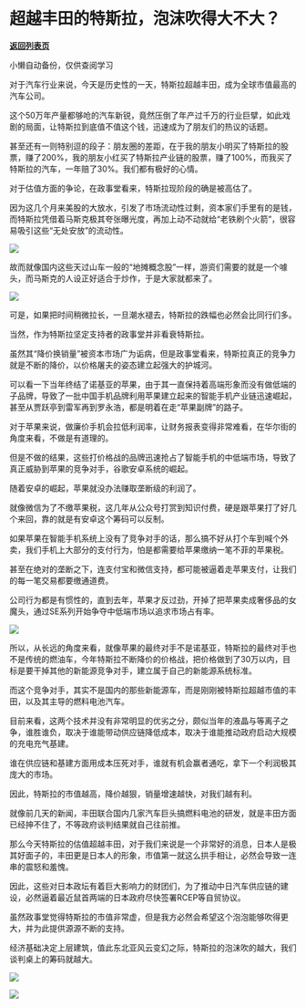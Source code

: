 # 超越丰田的特斯拉，泡沫吹得大不大？

[**返回列表页**](/gzh/政事堂2019)

小懒自动备份，仅供查阅学习

对于汽车行业来说，今天是历史性的一天，特斯拉超越丰田，成为全球市值最高的汽车公司。  

  

这个50万年产量都够呛的汽车新锐，竟然压倒了年产过千万的行业巨擘，如此戏剧的局面，让特斯拉到底值不值这个钱，迅速成为了朋友们的热议的话题。

  

甚至还有一则特别逗的段子：朋友圈的差距，在于我的朋友小明买了特斯拉的股票，赚了200%，我的朋友小红买了特斯拉产业链的股票，赚了100%，而我买了特斯拉的汽车，一年赔了30%。我们都有极好的心情。

  

对于估值方面的争论，在政事堂看来，特斯拉现阶段的确是被高估了。

  

因为这几个月来美股的大放水，引发了市场流动性过剩，资本家们手里有的是钱，而特斯拉凭借着马斯克极其夸张曝光度，再加上动不动就给“老铁刷个火箭”，很容易吸引这些“无处安放”的流动性。

  

![](https://mmbiz.qpic.cn/mmbiz_png/rxhS23yu8cNPKvmaFPascFLBsFFB9vvHH9XBicsoXjmuIjVhdtvPjdt3ZslKeJcqXNHdl42icSujCIJvhI19GYjQ/640?wx_fmt=png)

  

故而就像国内这些天过山车一般的“地摊概念股”一样，游资们需要的就是一个噱头，而马斯克的人设正好适合于炒作，于是大家就都来了。

  

![](https://mmbiz.qpic.cn/mmbiz_jpg/rxhS23yu8cNPKvmaFPascFLBsFFB9vvHfhiaAicvvYL0tZsOvAluGREXD1KaX6ibia5gmYUCuX6NCzWhQeUWz9L5gw/640?wx_fmt=jpeg)

  

可是，如果把时间稍微拉长，一旦潮水褪去，特斯拉的跌幅也必然会比同行们多。  

  

当然，作为特斯拉坚定支持者的政事堂并非看衰特斯拉。

  

虽然其“降价换销量”被资本市场广为诟病，但是政事堂看来，特斯拉真正的竞争力就是不断的降价，以价格屠夫的姿态建立起强大的护城河。  

  

可以看一下当年终结了诺基亚的苹果，由于其一直保持着高端形象而没有做低端的子品牌，导致了一批中国手机品牌利用苹果建立起来的智能手机产业链迅速崛起，甚至从贾跃亭到雷军再到罗永浩，都是明着在走“苹果副牌”的路子。

  

对于苹果来说，做廉价手机会拉低利润率，让财务报表变得非常难看，在华尔街的角度来看，不做是有道理的。

  

但是不做的结果，这些打价格战的品牌迅速抢占了智能手机的中低端市场，导致了真正威胁到苹果的竞争对手，谷歌安卓系统的崛起。  

  

随着安卓的崛起，苹果就没办法赚取垄断级的利润了。  

  

就像微信为了不缴苹果税，这几年从公众号打赏到知识付费，硬是跟苹果打了好几个来回，靠的就是有安卓这个筹码可以反制。

  

如果苹果在智能手机系统上没有了竞争对手的话，那么搞不好从打个车到喊个外卖，我们手机上大部分的支付行为，怕是都需要给苹果缴纳一笔不菲的苹果税。  

  

甚至在绝对的垄断之下，连支付宝和微信支持，都可能被逼着走苹果支付，让我们的每一笔交易都要缴通道费。

  

公司行为都是有惯性的，直到去年，苹果才反过劲，开掉了把苹果卖成奢侈品的女魔头，通过SE系列开始争夺中低端市场以追求市场占有率。  

  

![](https://mmbiz.qpic.cn/mmbiz_jpg/rxhS23yu8cNPKvmaFPascFLBsFFB9vvHtTOR8F8XQSRYqn7kNYVjRia1sQkAuELOFiaunL1YUTYF81ZBZ7eZXFqw/640?wx_fmt=jpeg)

  

所以，从长远的角度来看，就像苹果的最终对手不是诺基亚，特斯拉的最终对手也不是传统的燃油车，今年特斯拉不断降价的价格战，把价格做到了30万以内，目标是要干掉其他的新能源竞争对手，建立属于自己的新能源系统标准。

  

而这个竞争对手，其实不是国内的那些新能源车，而是刚刚被特斯拉超越市值的丰田，以及其主导的燃料电池汽车。

  

目前来看，这两个技术并没有非常明显的优劣之分，颇似当年的液晶与等离子之争，谁胜谁负，取决于谁能带动供应链降低成本，取决于谁能推动政府启动大规模的充电充气基建。

  

谁在供应链和基建方面用成本压死对手，谁就有机会赢者通吃，拿下一个利润极其庞大的市场。

  

因此，特斯拉的市值越高，降价越狠，销量增速越快，对我们越有利。

  

就像前几天的新闻，丰田联合国内几家汽车巨头搞燃料电池的研发，就是丰田方面已经抻不住了，不等政府谈判结果就自己往前推。

  

那么今天特斯拉的估值超越丰田，对于我们来说是一个非常好的消息，日本人是极其好面子的，丰田更是日本人的形象，市值第一就这么拱手相让，必然会导致一连串的震怒和羞愧。

  

因此，这些对日本政坛有着巨大影响力的财团们，为了推动中日汽车供应链的建设，必然逼着最近鼠首两端的日本政府尽快签署RCEP等自贸协议。

  

虽然政事堂觉得特斯拉的市值非常虚，但是我方必然会希望这个泡泡能够吹得更大，并为此提供源源不断的支持。

  

经济基础决定上层建筑，值此东北亚风云变幻之际，特斯拉的泡沫吹的越大，我们谈判桌上的筹码就越大。

  

![](https://mmbiz.qpic.cn/mmbiz_jpg/rxhS23yu8cNPKvmaFPascFLBsFFB9vvHM3Nu5UHvicFmHhntiavqmnJnXLAmoRLTJUPibEfibvOQt08f9rb2vA1H0Q/640?wx_fmt=jpeg)

  

![](https://mmbiz.qpic.cn/mmbiz_jpg/rxhS23yu8cPp0iaKAfe0ZsWfgGcY72o9Nror8TicrtnlDsqzY7y4Kum4fM3X0FMEGlbvm9HvZUiaETSnLt4DHNLbQ/640?wx_fmt=jpeg)

